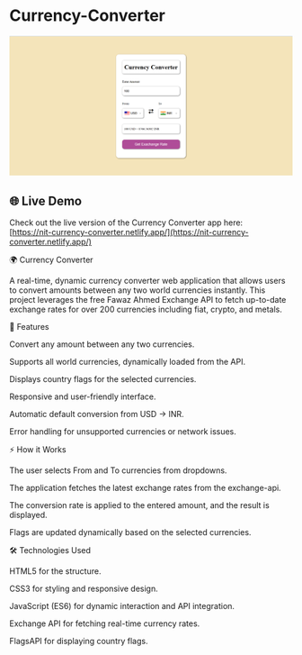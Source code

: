 # Currency-Converter
![alt text](Currency_Converter.png)

## 🌐 Live Demo

Check out the live version of the Currency Converter app here:  
[https://nit-currency-converter.netlify.app/](https://nit-currency-converter.netlify.app/)


🌍 Currency Converter

A real-time, dynamic currency converter web application that allows users to convert amounts between any two world currencies instantly. This project leverages the free Fawaz Ahmed Exchange API
 to fetch up-to-date exchange rates for over 200 currencies including fiat, crypto, and metals.

📝 Features

Convert any amount between any two currencies.

Supports all world currencies, dynamically loaded from the API.

Displays country flags for the selected currencies.

Responsive and user-friendly interface.

Automatic default conversion from USD → INR.

Error handling for unsupported currencies or network issues.

⚡ How it Works

The user selects From and To currencies from dropdowns.

The application fetches the latest exchange rates from the exchange-api.

The conversion rate is applied to the entered amount, and the result is displayed.

Flags are updated dynamically based on the selected currencies.

🛠 Technologies Used

HTML5 for the structure.

CSS3 for styling and responsive design.

JavaScript (ES6) for dynamic interaction and API integration.

Exchange API for fetching real-time currency rates.

FlagsAPI for displaying country flags.